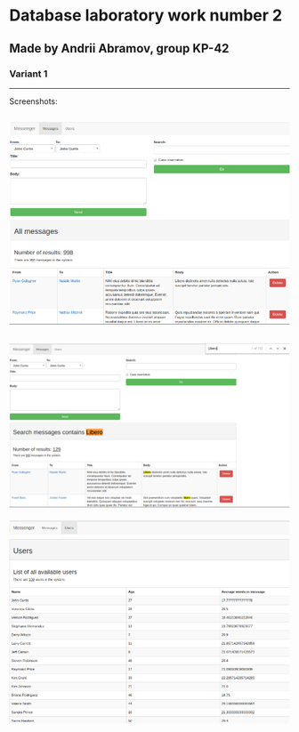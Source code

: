 # Database laboratory work number 2
## Made by Andrii Abramov, group KP-42
### Variant 1
---
Screenshots:

![alt tag](https://raw.githubusercontent.com/Abrasha/db2_labs/master/lab_2/screenshots/main_screen.png)
---
![alt tag](https://raw.githubusercontent.com/Abrasha/db2_labs/master/lab_2/screenshots/search_example.png)
---
![alt tag](https://raw.githubusercontent.com/Abrasha/db2_labs/master/lab_2/screenshots/users_page.png)
